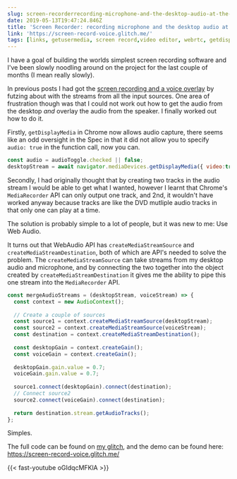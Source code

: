 ```yaml
---
slug: screen-recorderrecording-microphone-and-the-desktop-audio-at-the-same-time
date: 2019-05-13T19:47:24.846Z
title: 'Screen Recorder: recording microphone and the desktop audio at the same time'
link: 'https://screen-record-voice.glitch.me/'
tags: [links, getusermedia, screen record,video editor, webrtc, getdisplaymedia]
---
```

I have a goal of building the worlds simplest screen recording software and I've been slowly noodling around on the project for the last couple of months (I mean really slowly).

In previous posts I had got the [screen recording and a voice overlay](/building-a-video-editor-on-the-web-screencasting/) by futzing about with the streams from all the input sources. One area of frustration though was that I could not work out how to get the audio from the desktop *and* overlay the audio from the speaker. I finally worked out how to do it.

Firstly, `getDisplayMedia` in Chrome now allows audio capture, there seems like an odd oversight in the Spec in that it did not allow you to specify `audio: true` in the function call, now you can.

```javascript
const audio = audioToggle.checked || false;
desktopStream = await navigator.mediaDevices.getDisplayMedia({ video:true, audio: audio });
```

Secondly, I had originally thought that by creating two tracks in the audio stream I would be able to get what I wanted, however I learnt that Chrome's `MediaRecorder` API can only output one track, and 2nd, it wouldn't have worked anyway because tracks are like the DVD mutliple audio tracks in that only one can play at a time.

The solution is probably simple to a lot of people, but it was new to me: Use Web Audio.

It turns out that WebAudio API has `createMediaStreamSource` and `createMediaStreamDestination`, both of which are API's needed to solve the problem. The `createMediaStreamSource` can take streams from my desktop audio and microphone, and by connecting the two together into the object created by `createMediaStreamDestination` it gives me the ability to pipe this one stream into the `MediaRecorder` API.

```javascript
const mergeAudioStreams = (desktopStream, voiceStream) => {
  const context = new AudioContext();
    
  // Create a couple of sources
  const source1 = context.createMediaStreamSource(desktopStream);
  const source2 = context.createMediaStreamSource(voiceStream);
  const destination = context.createMediaStreamDestination();
  
  const desktopGain = context.createGain();
  const voiceGain = context.createGain();
    
  desktopGain.gain.value = 0.7;
  voiceGain.gain.value = 0.7;
   
  source1.connect(desktopGain).connect(destination);
  // Connect source2
  source2.connect(voiceGain).connect(destination);
    
  return destination.stream.getAudioTracks();
};
```

Simples.

The full code can be found on [my glitch](https://glitch.com/edit/#!/screen-record-voice), and the demo can be found here: https://screen-record-voice.glitch.me/

{{< fast-youtube oGIdqcMFKlA >}}


